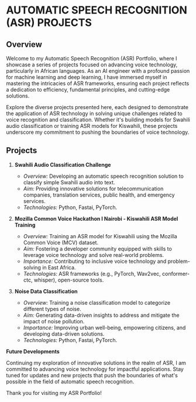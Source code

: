 # AUTOMATIC SPEECH RECOGNITION (ASR) PROJECTS
 
## Overview

Welcome to my Automatic Speech Recognition (ASR) Portfolio, where I showcase a series of projects focused on advancing voice technology, particularly in African languages. As an AI engineer with a profound passion for machine learning and deep learning, I have immersed myself in mastering the intricacies of ASR frameworks, ensuring each project reflects a dedication to efficiency, fundamental principles, and cutting-edge solutions.

Explore the diverse projects presented here, each designed to demonstrate the application of ASR technology in solving unique challenges related to voice recognition and classification. Whether it's building models for Swahili audio classification or training ASR models for Kiswahili, these projects underscore my commitment to pushing the boundaries of voice technology.

## Projects

1. **Swahili Audio Classification Challenge**

   - *Overview:* Developing an automatic speech recognition solution to classify simple Swahili audio into text.
   - *Aim:* Providing innovative solutions for telecommunication companies, translation services, public health, and emergency services.
   - *Technologies:* Python, Fastai, PyTorch.

2. **Mozilla Common Voice Hackathon I Nairobi - Kiswahili ASR Model Training**

   - *Overview:* Training an ASR model for Kiswahili using the Mozilla Common Voice (MCV) dataset.
   - *Aim:* Fostering a developer community equipped with skills to leverage voice technology and solve real-world problems.
   - *Importance:* Contributing to inclusive voice technology and problem-solving in East Africa.
   - *Technologies:* ASR frameworks (e.g., PyTorch, Wav2vec, conformer-ctc, whisper), open-source tools.

3. **Noise Data Classification**

   - *Overview:* Training a noise classification model to categorize different types of noise.
   - *Aim:* Generating data-driven insights to address and mitigate the impact of noise pollution.
   - *Importance:* Improving urban well-being, empowering citizens, and developing data-driven solutions.
   - *Technologies:* Python, Fastai, PyTorch.

**Future Developments**

Continuing my exploration of innovative solutions in the realm of ASR, I am committed to advancing voice technology for impactful applications. Stay tuned for updates and new projects that push the boundaries of what's possible in the field of automatic speech recognition.

Thank you for visiting my ASR Portfolio!